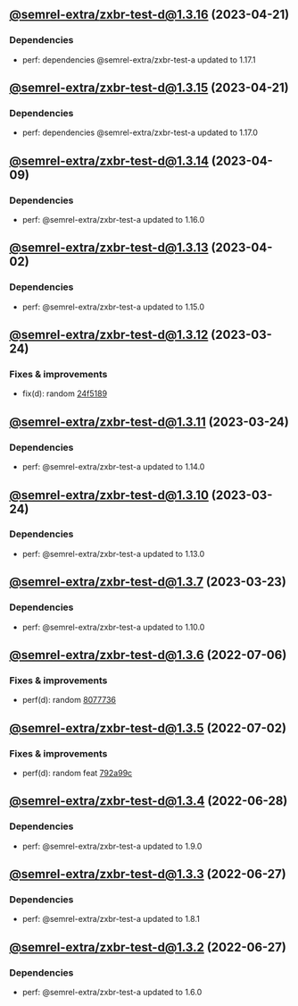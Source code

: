## [@semrel-extra/zxbr-test-d@1.3.16](https://github.com/semrel-extra/demo-zx-bulk-release/compare/2023.4.21-semrel-extra.zxbr-test-d.1.3.15-f0...2023.4.21-semrel-extra.zxbr-test-d.1.3.16-f0) (2023-04-21)

### Dependencies
* perf: dependencies @semrel-extra/zxbr-test-a updated to 1.17.1

## [@semrel-extra/zxbr-test-d@1.3.15](https://github.com/semrel-extra/demo-zx-bulk-release/compare/2023.4.9-semrel-extra.zxbr-test-d.1.3.14-f0...2023.4.21-semrel-extra.zxbr-test-d.1.3.15-f0) (2023-04-21)

### Dependencies
* perf: dependencies @semrel-extra/zxbr-test-a updated to 1.17.0

## [@semrel-extra/zxbr-test-d@1.3.14](https://github.com/semrel-extra/demo-zx-bulk-release/compare/2023.4.2-semrel-extra.zxbr-test-d.1.3.13-f0...2023.4.9-semrel-extra.zxbr-test-d.1.3.14-f0) (2023-04-09)

### Dependencies
* perf: @semrel-extra/zxbr-test-a updated to 1.16.0

## [@semrel-extra/zxbr-test-d@1.3.13](https://github.com/semrel-extra/demo-zx-bulk-release/compare/2023.3.24-semrel-extra.zxbr-test-d.1.3.12-f0...2023.4.2-semrel-extra.zxbr-test-d.1.3.13-f0) (2023-04-02)

### Dependencies
* perf: @semrel-extra/zxbr-test-a updated to 1.15.0

## [@semrel-extra/zxbr-test-d@1.3.12](https://github.com/semrel-extra/demo-zx-bulk-release/compare/2023.3.24-semrel-extra.zxbr-test-d.1.3.11-f0...2023.3.24-semrel-extra.zxbr-test-d.1.3.12-f0) (2023-03-24)

### Fixes & improvements
* fix(d): random [24f5189](https://github.com/semrel-extra/demo-zx-bulk-release/commit/24f5189f4e1f2721c49b5b06d5f0dcb2687e6b7a)

## [@semrel-extra/zxbr-test-d@1.3.11](https://github.com/semrel-extra/demo-zx-bulk-release/compare/2023.3.24-semrel-extra.zxbr-test-d.1.3.10-f0...2023.3.24-semrel-extra.zxbr-test-d.1.3.11-f0) (2023-03-24)

### Dependencies
* perf: @semrel-extra/zxbr-test-a updated to 1.14.0

## [@semrel-extra/zxbr-test-d@1.3.10](https://github.com/semrel-extra/demo-zx-bulk-release/compare/2023.3.24-semrel-extra.zxbr-test-d.1.3.9-f0...2023.3.24-semrel-extra.zxbr-test-d.1.3.10-f0) (2023-03-24)

### Dependencies
* perf: @semrel-extra/zxbr-test-a updated to 1.13.0

## [@semrel-extra/zxbr-test-d@1.3.7](https://github.com/semrel-extra/demo-zx-bulk-release/compare/2022.7.6-semrel-extra.zxbr-test-d.1.3.6-f0...2023.3.23-semrel-extra.zxbr-test-d.1.3.7-f0) (2023-03-23)

### Dependencies
* perf: @semrel-extra/zxbr-test-a updated to 1.10.0

## [@semrel-extra/zxbr-test-d@1.3.6](https://github.com/semrel-extra/demo-zx-bulk-release/compare/2022.7.2-semrel-extra.zxbr-test-d.1.3.5-f0...2022.7.6-semrel-extra.zxbr-test-d.1.3.6-f0) (2022-07-06)

### Fixes & improvements
* perf(d): random [8077736](https://github.com/semrel-extra/demo-zx-bulk-release/commit/80777364804188b54be432f970716a1c95aa2ef0)

## [@semrel-extra/zxbr-test-d@1.3.5](https://github.com/semrel-extra/demo-zx-bulk-release/compare/2022.6.28-semrel-extra.zxbr-test-d.1.3.4-f0...2022.7.2-semrel-extra.zxbr-test-d.1.3.5-f0) (2022-07-02)

### Fixes & improvements
* perf(d): random feat [792a99c](https://github.com/semrel-extra/demo-zx-bulk-release/commit/792a99c149ef16340287add7d0ead8eb9aac42b4)

## [@semrel-extra/zxbr-test-d@1.3.4](https://github.com/semrel-extra/demo-zx-bulk-release/compare/2022.6.27-semrel-extra.zxbr-test-d.1.3.3-f0...2022.6.28-semrel-extra.zxbr-test-d.1.3.4-f0) (2022-06-28)

### Dependencies
* perf: @semrel-extra/zxbr-test-a updated to 1.9.0

## [@semrel-extra/zxbr-test-d@1.3.3](https://github.com/semrel-extra/demo-zx-bulk-release/compare/2022.6.27-semrel-extra.zxbr-test-d.1.3.2-f0...2022.6.27-semrel-extra.zxbr-test-d.1.3.3-f0) (2022-06-27)

### Dependencies
* perf: @semrel-extra/zxbr-test-a updated to 1.8.1

## [@semrel-extra/zxbr-test-d@1.3.2](https://github.com/semrel-extra/demo-zx-bulk-release/compare/2022.6.26-semrel-extra.zxbr-test-d.1.3.1-f0...2022.6.27-semrel-extra.zxbr-test-d.1.3.2-f0) (2022-06-27)

### Dependencies
* perf: @semrel-extra/zxbr-test-a updated to 1.6.0
